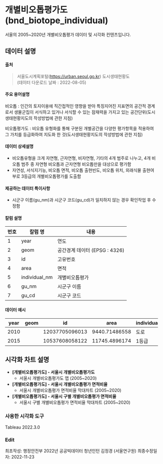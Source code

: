 # **개별비오톱평가도(bnd_biotope_individual)**

서울의 2005~2020년 개별비오톱평가 데이터 및 시각화 컨텐츠입니다.

## **데이터 설명**

#### **출처**

> 서울도시계획포털(https://urban.seoul.go.kr) 도시생태현황도  
> (데이터 다운로드 날짜 : 2022-08-05)

#### 주요 용어설명

비오톱 : 인간의 토지이용에 직간접적인 영향을 받아 특징지어진 지표면의 공간적 경계로서 생물군집이 서식하고 있거나 서식할 수 있는 잠재력을 가지고 있는 공간단위(도시생태현황지도의 작성방법에 관한 지침)

비오톱평가도 : 비오톱 유형화를 통해 구분된 개별공간을 다양한 평가항목을 적용하여 그 가치를 등급화하여 지도화 한 것(도시생태현황지도의 작성방법에 관한 지침)

#### 데이터 상세설명

- 비오톱유형을 크게 자연형, 근자연형, 비자연형, 기타의 4개 범주로 나누고, 4개 비오톱 범주 중 자연형 비오톱과 근자연형 비오톱만을 대상으로 평가함
- 자연성, 서식지기능, 비오톱 면적, 비오톱 출현빈도, 비오톱 위치, 외래식물 출현여부로 3등급의 개별비오톱평가를 도출함

#### 제공하는 데이터 특이사항

- 시군구 이름(gu_nm)과 시군구 코드(gu_cd)가 일치하지 않는 경우 확인작업 후 수정함


#### 칼럼 설명

| 번호   | 칼럼 명          | 내용                     |
| ---- | ------------- | ---------------------- |
| 1    | year          | 연도                     |
| 2    | geom          | 공간경계 데이터 (EPSG : 4326) |
| 3    | id            | 고유번호                   |
| 4    | area          | 면적                     |
| 5    | individual_nm | 개별비오톱평가                |
| 6    | gu_nm         | 시군구 이름                 |
| 7    | gu_cd         | 시군구 코드                 |

#### 데이터 예시

| year | geom | id             | area          | individual_nm | gu_nm | gu_cd |
| ---- | ---- | -------------- | ------------- | ------------- | ----- | ----- |
| 2010 |      | 12037705096013 | 9440.71486558 | 도로            | 송파구   | 11240 |
| 2015 |      | 10537608058122 | 11745.4896174 | 1등급           | 은평구   | 11120 |

## 시각화 차트 설명

- **[개별비오톱평가도] - 서울시 개별비오톱평가도**
  - 서울시 개별비오톱평가도 맵 (2005~2020)
- **[개별비오톱평가도] - 서울시 개별비오톱평가 면적비율**
  - 서울시 개별비오톱평가 면적비율 막대차트 (2005~2020)
- **[개별비오톱평가도] - 서울시 구별 개별비오톱평가 면적비율**
  - 서울시 구별 개별비오톱평가 면적비율 막대차트 (2005~2020)

### 사용한 시각화 도구

Tableau 2022.3.0

### Edit

최초작성: 행정안전부 2022년 공공빅데이터 청년인턴 김정경 (서울연구원)
최종수정일자: 2022-11-23